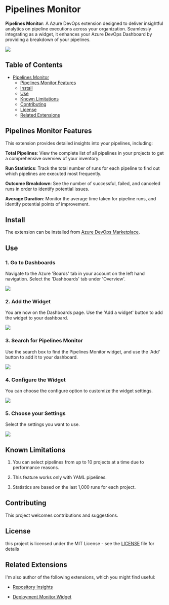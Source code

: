 # Pipelines Monitor

**Pipelines Monitor**: A Azure DevOps extension designed to deliver insightful analytics on pipeline executions across your organization. Seamlessly integrating as a widget, it enhances your Azure DevOps Dashboard by providing a breakdown of your pipelines.

![](https://github.com/danilocolombi/pipelines-monitor/blob/main/documentation/images/widget-preview.png?raw=true)

## Table of Contents

- [Pipelines Monitor](#pipelines-monitor)
  - [Pipelines Monitor Features](#pipelines-monitor-features)
  - [Install](#install)
  - [Use](#use)
  - [Known Limitations](#known-limitations)
  - [Contributing](#contributing)
  - [License](#license)
  - [Related Extensions](#related-extensions)

## Pipelines Monitor Features

This extension provides detailed insights into your pipelines, including:

**Total Pipelines**: View the complete list of all pipelines in your projects to get a comprehensive overview of your inventory.

**Run Statistics**: Track the total number of runs for each pipeline to find out which pipelines are executed most frequently.

**Outcome Breakdown**: See the number of successful, failed, and canceled runs in order to identify potential issues.

**Average Duration**: Monitor the average time taken for pipeline runs, and identify potential points of improvement.

## Install

The extension can be installed from [Azure DevOps Marketplace](https://marketplace.visualstudio.com/items?itemName=danilocolombi.pipelines-monitor).

## Use

### 1. Go to Dashboards

Navigate to the Azure 'Boards' tab in your account on the left hand navigation. Select the 'Dashboards' tab under 'Overview'.

![](https://github.com/danilocolombi/pipelines-monitor/blob/main/documentation/images/azdo-side-bar.png?raw=true)

### 2. Add the Widget

You are now on the Dashboards page. Use the 'Add a widget' button to add the widget to your dashboard.

![](https://github.com/danilocolombi/pipelines-monitor/blob/main/documentation/images/add-wiget-button.png?raw=true)

### 3. Search for Pipelines Monitor

Use the search box to find the Pipelines Monitor widget, and use the 'Add' button to add it to your dashboard.

![](https://github.com/danilocolombi/pipelines-monitor/blob/main/documentation/images/pipelines-monitor-search.png?raw=true)

### 4. Configure the Widget

You can choose the configure option to customize the widget settings.

![](https://github.com/danilocolombi/pipelines-monitor/blob/main/documentation/images/configure-option.png?raw=true)

### 5. Choose your Settings

Select the settings you want to use.

![](https://github.com/danilocolombi/pipelines-monitor/blob/main/documentation/images/widget-settings.png?raw=true)

## Known Limitations

1. You can select pipelines from up to 10 projects at a time due to performance reasons.

2. This feature works only with YAML pipelines.

3. Statistics are based on the last 1,000 runs for each project.

## Contributing

This project welcomes contributions and suggestions.

## License

this project is licensed under the MIT License - see the [LICENSE](LICENSE) file for details

## Related Extensions

I'm also author of the following extensions, which you might find useful:
- [Repository Insights](https://marketplace.visualstudio.com/items?itemName=danilocolombi.repository-insights)

- [Deployment Monitor Widget](https://marketplace.visualstudio.com/items?itemName=danilocolombi.deployment-monitor)
